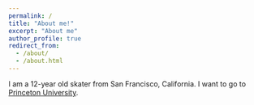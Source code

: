 ```yaml
---
permalink: /
title: "About me!"
excerpt: "About me"
author_profile: true
redirect_from: 
  - /about/
  - /about.html
---
```


I am a 12-year old skater from San Francisco, California. I want to go to [Princeton University](https://www.princeton.edu).
